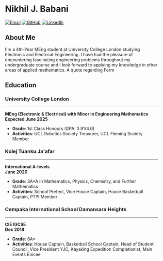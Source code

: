 # Nikhil J. Babani
 
[![Email](https://img.icons8.com/color/48/000000/email.png)](mailto:nikhil.babani.20@ucl.ac.uk)
[![GitHub](https://img.icons8.com/material-rounded/48/000000/github.png)](https://github.com/njbabani)
[![LinkedIn](https://img.icons8.com/color/48/000000/linkedin.png)](https://www.linkedin.com/in/nikhil-babani/)

## About Me
I'm a 4th-Year MEng student at University College London studying Electronic and Electrical Engineering. I have had the pleasure of encountering fascinating engineering problems throughout my undergraduate course and I look forward to applying my knowledge in other areas of applied mathematics. A quote regarding Ferm

## Education

### University College London
---
**MEng (Electronic & Electrical) with Minor in Engineering Mathematics**  
**Expected June 2025**  
- **Grade**: 1st Class Honours (GPA: 3.91/4.0)
- **Activities**: UCL Robotics Society Treasurer, UCL Fleming Society Member

### Kolej Tuanku Ja'afar
---
**International A-levels**  
**June 2020**  
- **Grade**: 3A*A in Mathematics, Physics, Chemistry, and Further Mathematics
- **Activities**: School Prefect, Vice House Captain, House Basketball Captain, PTPI Member

### Cempaka International School Damansara Heights
---
**CIE IGCSE**  
**Dec 2018**
- **Grade**: 8A*
- **Activities**: House Captain, Basketball School Captain, Head of Student Council, Vice President YJC, Kayaking Expedition Completionist, Main Events Emcee
